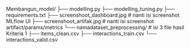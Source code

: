 Membangun_model/
├── modelling.py
├── modelling_tuning.py
├── requirements.txt
├── screenshoot_dashboard.jpg          # nanti isi screenshot MLflow UI
├── screenshoot_artifak.jpg            # nanti isi screenshot artifact/params/metrics
└── namadataset_preprocessing/         # isi 3 file hasil Kriteria 1
    ├── items_clean.csv
    ├── interactions_train.csv
    └── interactions_valid.csv
